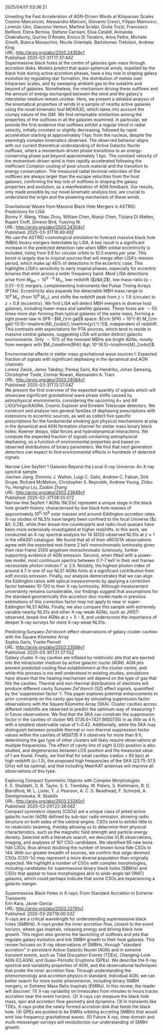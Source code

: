 2025/04/01 03:36:21  

Unveiling the Fast Acceleration of AGN-Driven Winds at Kiloparsec Scales  
Cosimo Marconcini, Alessandro Marconi, Giovanni Cresci, Filippo Mannucci, Lorenzo Ulivi, Giacomo Venturi, Martina Scialpi, Giulia Tozzi, Francesco Belfiore, Elena Bertola, Stefano Carniani, Elisa Cataldi, Avinanda Chakraborty, Quirino D'Amato, Enrico Di Teodoro, Anna Feltre, Michele Ginolfi, Bianca Moreschini, Nicole Orientale, Bartolomeo Trefoloni, Andrew King  
URL: http://arxiv.org/abs/2503.24359v1  
Published: 2025-03-31T17:37:44Z  
  Supermassive black holes at the centre of galaxies gain mass through accretion disks. Models predict that quasi-spherical winds, expelled by the black hole during active accretion phases, have a key role in shaping galaxy evolution by regulating star formation, the distribution of metals over kiloparsec scales, and by sweeping ambient gas to the outskirts and beyond of galaxies. Nonetheless, the mechanism driving these outflows and the amount of energy exchanged between the wind and the galaxy's interstellar medium remain unclear. Here, we present a detailed analysis of the kinematical properties of winds in a sample of nearby active galaxies using the novel kinematic tool MOKA3D, which takes into account the clumpy nature of the ISM. We find remarkable similarities among the properties of the outflows in all the galaxies examined. In particular, we provide the first evidence that outflows exhibit a regular trend in radial velocity, initially constant or slightly decreasing, followed by rapid acceleration starting at approximately 1 kpc from the nucleus, despite the seemingly complex kinematics observed. The observed behavior aligns with our current theoretical understanding of Active Galactic Nuclei outflows, where a momentum-driven phase transitions to an energy-conserving phase just beyond approximately 1 kpc. The constant velocity of the momentum-driven wind is then rapidly accelerated following the inefficient Compton cooling of post-shock material and the transition to energy conservation. The measured radial terminal velocities of the outflows are always larger than the escape velocities from the host galaxies, confirming the key role of outflows in shaping the galaxy properties and evolution, as a manifestation of AGN feedback. Our results, only made possible by our novel kinematic analysis tool, are crucial to understand the origin and the powering mechanism of these winds.   

Gravitational Waves from Massive Black Hole Mergers in ASTRID:
  Predictions for LISA  
Bonny Y. Wang, Yihao Zhou, William Chen, Nianyi Chen, Tiziana Di Matteo, Rupert Croft, Simeon Bird, Yueying Ni  
URL: http://arxiv.org/abs/2503.24304v1  
Published: 2025-03-31T16:49:49Z  
  We use the ASTRID cosmological simulation to forecast massive black hole (MBH) binary mergers detectable by LISA. A key result is a significant increase in the predicted detection rate when MBH orbital eccentricity is included, rising from 5.6 for circular orbits to 10.5 events per year. This boost is largely due to inspiral sources that will merge after LISA's mission period, which make up 46% of detections in the eccentric case. This highlights LISA's sensitivity to early inspiral phases, especially for eccentric binaries that emit across a wider frequency band. Most LISA detections arise from $M_{\mathrm{BH}} \sim 10^{5-6}~\mathrm{M}_{\odot}$, low-redshift ($z&lt;2$), low mass-ratio ($q\sim 0.01$--$0.1$) mergers, complementing instruments like Pulsar Timing Arrays (PTAs). Eccentricity also expands the detectable MBH mass range to $10^9~\mathrm{M}_{\odot}$ (from $10^8~\mathrm{M}_{\odot}$), and shifts the redshift peak from $z = 1.9$ (circular) to $z = 0.8$ (eccentric). We find LISA will detect MBH mergers in diverse host galaxies, including lower-mass and satellite galaxies. These hosts are $\sim 50$ times more star-forming than typical galaxies of the same mass, forming a tight power-law in SFR--$M_{\rm gal}$ space: ${\rm SFR} = 10^{-8} M_{\rm gal}^{0.9}~\mathrm{M}_{\odot}\,\mathrm{yr}^{-1}$, independent of redshift. This contrasts with expectations for PTA sources, which tend to reside in massive central galaxies, suggesting LISA will probe distinct galactic environments. Only $\sim 10\%$ of the remnant MBHs are bright AGNs, mostly from mergers with $M_{\mathrm{BH}} &gt; 10^{6.5}~\mathrm{M}_{\odot}$.   

Environmental effects in stellar mass gravitational wave sources I:
  Expected fraction of signals with significant dephasing in the dynamical and
  AGN channels  
Lorenz Zwick, János Takátsy, Pankaj Saini, Kai Hendriks, Johan Samsing, Christopher Tiede, Connar Rowan, Alessandro A. Trani  
URL: http://arxiv.org/abs/2503.24084v1  
Published: 2025-03-31T13:37:04Z  
  We present the first overview of the expected quantity of signals which will showcase significant gravitational wave phase shifts caused by astrophysical environments, considering the upcoming A+ and A\# LIGO/Virgo/KAGRA, Cosmic Explorer and Einstein Telescope detectors. We construct and analyse two general families of dephasing prescriptions with extensions to eccentric sources, as well as collect five specific prescriptions for the fundamental smoking gun physical mechanisms at play in the dynamical and AGN formation channel for stellar mass binary black holes: Roemer delays, tidal forces and hydrodynamical interactions. We compute the expected fraction of signals containing astrophysical dephasing, as a function of environmental properties and based on observed distributions of binary parameters. We find that next generation detectors can expect to find environmental effects in hundreds of detected signals.   

Narrow-Line Seyfert 1 Galaxies Beyond the Local X-ray Universe: An X-ray
  spectral sample  
Jiachen Jiang, Dominic J. Walton, Luigi C. Gallo, Andrew C. Fabian, Dirk Grupe, Richard McMahon, Christopher S. Reynolds, Andrew Young, Zhibo Yu, Honghui Liu, Zuobin Zhang  
URL: http://arxiv.org/abs/2503.23849v1  
Published: 2025-03-31T08:55:07Z  
  Narrow-line Seyfert 1 AGNs (NLS1s) represent a unique stage in the black hole growth history, characterised by low black hole masses of approximately $10^{6}$-$10^{8}$ solar masses and around-Eddington accretion rates. X-ray studies of NLS1s have largely been confined to the local Universe ($z &lt; 0.2$), while their broad-line counterparts and radio-loud quasars have been more extensively investigated at higher redshifts. In this work, we conducted an X-ray spectral analysis for 14 SDSS-observed NLS1s at $z\approx1$ in the eRASS1 catalogue. We found that all of their eROSITA observations agree with the expected rest-frame 2 keV monochromatic luminosity given their rest-frame 2500 angstrom monochromatic luminosity, further supporting evidence of AGN emission. Second, when fitted with a power-law model, most continuum spectra between 0.7-7 keV in their rest frames necessitate photon indices $\Gamma\gtrsim2.5$. Notably, the highest photon index of around 4.7 in one of our NLS1 AGNs hints at a significant contribution from soft excess emission. Finally, our analysis demonstrates that we can align the Eddington ratios with optical measurements by applying a correction factor between 10-120 to their X-ray luminosity. Although measurement uncertainty remains considerable, our findings suggest that assumptions for the standard geometrically thin accretion disc model made in previous estimations of this correction factor may not apply to near or super-Eddington NLS1 AGNs. Finally, we also compare this sample with extremely variable nearby NLS1s and other X-ray-weak AGNs, such as JWST-observed, broad-line AGNs at $z=5-6$, and underscores the importance of deeper X-ray surveys for more X-ray-weak NLS1s.   

Predicting Sunyaev-Zel'dovich effect observations of galaxy cluster
  cavities with the Square Kilometre Array  
Sophia Geris, Yvette Perrott  
URL: http://arxiv.org/abs/2503.23599v1  
Published: 2025-03-30T21:37:55Z  
  Galaxy cluster X-ray cavities are inflated by relativistic jets that are ejected into the intracluster medium by active galactic nuclei (AGN). AGN jets prevent predicted cooling flow establishment at the cluster centre, and while this process is not well understood in existing studies, simulations have shown that the heating mechanism will depend on the type of gas that fills the cavities. Thermal and non-thermal distributions of electrons will produce different cavity Sunyaev Zel'dovich (SZ) effect signals, quantified by the 'suppression factor' f. This paper explores potential enhancements to prior constraints on the cavity gas type by simulating suppression factor observations with the Square Kilometre Array (SKA). Cluster cavities across different redshifts are observed to predict the optimum way of measuring f in future observations. We find that the SKA can constrain the suppression factor in the cavities of cluster MS 0735.6+7421 (MS0735) in as little as 4 h, with a smallest observable value of f~0.42. Additionally, while the SKA may distinguish between possible thermal or non-thermal suppression factor values within the cavities of MS0735 if it observes for more than 8 h, determining the gas type of other clusters will likely require observations at multiple frequencies. The effect of cavity line of sight (LOS) position is also studied, and degeneracies between LOS position and the measured value of f are found. Finally, we find that for small cavities (radius &lt; 80 kpc) at high redshift (z~1.5), the proposed high frequencies of the SKA (23.75-37.5 GHz) will be optimal, and that including MeerKAT antennas will improve all observations of this type.   

Exploring Compact Symmetric Objects with Complex Morphologies  
E. E. Sheldahl, G. B. Taylor, S. E. Tremblay, W. Peters, S. Kiehlmann, R. D. Blandford, M. L. Lister, T. J. Pearson, A. C. S. Readhead, F. Schinzel, A. Siemiginowska, R. Skalidis  
URL: http://arxiv.org/abs/2503.23240v1  
Published: 2025-03-29T22:38:06Z  
  Compact symmetric objects (CSOs) are a unique class of jetted active galactic nuclei (AGN) defined by sub-kpc radio emission, showing radio structure on both sides of the central engine. CSOs tend to exhibit little to no relativistic beaming, thereby allowing us to determine their physical characteristics, such as the magnetic field strength and particle energy density. Selected with a literature search, we describe VLBI observations, imaging, and analyses of 167 CSO candidates. We identified 65 new bona fide CSOs, thus almost doubling the number of known bona fide CSOs to 144. With our greater breadth of sources, we confirm that edge-dimmed CSOs (CSO-1s) may represent a more diverse population than originally expected. We highlight a number of CSOs with complex morphologies, including candidates for supermassive binary black holes (SBBHs) and CSOs that appear to have morphologies akin to wide-angle tail (WAT) galaxies, which could perhaps indicate that some CSOs are experiencing a galactic merger.   

Supermassive Black Holes in X-rays: From Standard Accretion to Extreme
  Transients  
Erin Kara, Javier García  
URL: http://arxiv.org/abs/2503.22791v1  
Published: 2025-03-28T18:00:03Z  
  X-rays are a critical wavelength for understanding supermassive black holes (SMBHs). X-rays probe the inner accretion flow, closest to the event horizon, where gas inspirals, releasing energy and driving black hole growth. This region also governs the launching of outflows and jets that regulate galaxy evolution and link SMBH growth to their host galaxies.   This review focuses on X-ray observations of SMBHs, through "standard accretion" in persistent Active Galactic Nuclei (AGN) and in extreme transient events, such as Tidal Disruption Events (TDEs), Changing-Look AGN (CLAGN), and Quasi-Periodic Eruptions (QPEs). We describe the X-ray spectral and variability properties of AGN, and the observational techniques that probe the inner accretion flow. Through understanding the phenomenology and accretion physics in standard, individual AGN, we can better search for more exotic phenomenon, including binary SMBH mergers, or Extreme Mass Ratio Inspirals (EMRIs).   In this review, the reader will discover:   (1) X-ray variability on timescales from minutes to hours traces accretion near the event horizon.   (2) X-rays can measure the black hole mass, spin and accretion flow geometry and dynamics.   (3) In transients like TDEs, X-rays probe the newly formed accretion disk that feeds the black hole.   (4) QPEs are posited to be EMRIs orbiting accreting SMBHs that would emit low-frequency gravitational waves.   (5) Future X-ray, time-domain and multi-messenger surveys will revolutionize our understanding of SMBH growth.   

